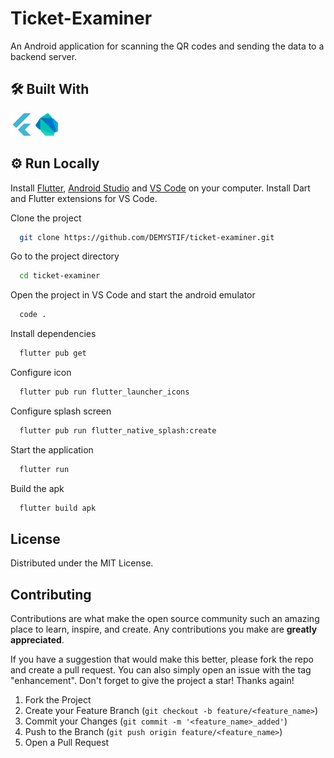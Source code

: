 # Ticket-Examiner

An Android application for scanning the QR codes and sending the data to a backend server.


## 🛠 Built With

<div align="left">
<a href="https://flutter.dev/" target="_blank" rel="noreferrer"><img src="https://raw.githubusercontent.com/DEMYSTIF/DEMYSTIF/bc1af50088a86d0c03085862403738d7884e27b7/assets/icons/flutter.svg" width="36" height="36" alt="Flutter" /></a>
<a href="https://dart.dev/" target="_blank" rel="noreferrer"><img src="https://raw.githubusercontent.com/DEMYSTIF/DEMYSTIF/bc1af50088a86d0c03085862403738d7884e27b7/assets/icons/dart.svg" width="36" height="36" alt="Dart" /></a>
</div>


## ⚙️ Run Locally

Install [Flutter](https://docs.flutter.dev/get-started/install), [Android Studio](https://developer.android.com/studio) and [VS Code](https://code.visualstudio.com/Download) on your computer. Install Dart and Flutter extensions for VS Code.

Clone the project

```bash
  git clone https://github.com/DEMYSTIF/ticket-examiner.git
```

Go to the project directory

```bash
  cd ticket-examiner
```

Open the project in VS Code and start the android emulator

```bash
  code .
```

Install dependencies

```bash
  flutter pub get
```

Configure icon

```bash
  flutter pub run flutter_launcher_icons
```

Configure splash screen

```bash
  flutter pub run flutter_native_splash:create
```

Start the application

```bash
  flutter run
```

Build the apk

```bash
  flutter build apk
```


## License

Distributed under the MIT License.


## Contributing

Contributions are what make the open source community such an amazing place to learn, inspire, and create. Any contributions you make are **greatly appreciated**.

If you have a suggestion that would make this better, please fork the repo and create a pull request. You can also simply open an issue with the tag "enhancement".
Don't forget to give the project a star! Thanks again! 

1. Fork the Project
2. Create your Feature Branch (`git checkout -b feature/<feature_name>`)
3. Commit your Changes (`git commit -m '<feature_name>_added'`)
4. Push to the Branch (`git push origin feature/<feature_name>`)
5. Open a Pull Request

